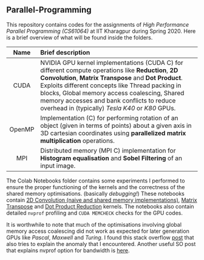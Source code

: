 ## Parallel-Programming

This repository contains codes for the assignments of _High Performance Parallel Programming (CS61064)_ at IIT Kharagpur during Spring 2020. Here is a brief overview
of what will be found inside the folders.


| Name | Brief description |
| :--: | :-- |
| CUDA | NVIDIA GPU kernel implementations (CUDA C) for different compute operations like **Reduction**, **2D Convolution**, **Matrix Transpose** and **Dot Product**. Exploits different concepts like Thread packing in blocks, Global memory access coalescing, Shared memory accesses and bank conflicts to reduce overhead in (typically) *Tesla K40* or *K80* GPUs. |
| OpenMP | Implementation (C) for performing rotation of an object (given in terms of points) about a given axis in 3D cartesian coordinates using **parallelized matrix multiplication** operations. |
| MPI | Distributed memory (MPI C) implementation for **Histogram equalisation** and **Sobel Filtering** of an input image. |


The Colab Notebooks folder contains some experiments I performed to ensure the proper functioning of the kernels and the correctness of the shared memory
optimisations. (basically _debugging!_) These notebooks contain [2D Convolution (naive and shared memory implementations)](https://github.com/swag2198/Parallel-Programming/blob/master/Colab%20Notebooks/conv2D.ipynb), [Matrix Transpose](https://github.com/swag2198/Parallel-Programming/blob/master/Colab%20Notebooks/transpose.ipynb) and [Dot Product Reduction](https://github.com/swag2198/Parallel-Programming/blob/master/Colab%20Notebooks/dotproduct.ipynb)
kernels. The notebooks also contain detailed `nvprof` profiling and `CUDA MEMCHECK` checks for the GPU codes.

It is worthwhile to note that much of the optimisations involving global memory access coalescing did not work as expected for later generation GPUs like
_Pascal_, _Maxwell_ and _Turing_. I found this stack overflow [post](https://stackoverflow.com/questions/56142674/memory-coalescing-and-nvprof-results-on-nvidia-pascal) that also tries to explain the anomaly that I encountered.
Another useful SO post that explains nvprof option for bandwidth is [here](https://stackoverflow.com/questions/37732735/nvprof-option-for-bandwidth).

